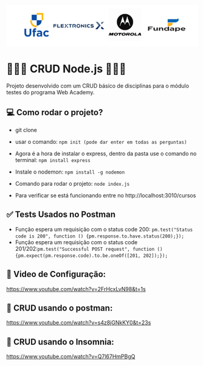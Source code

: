 ![](/webacademy.png)
#  👩🏽‍💻 CRUD Node.js 👨🏽‍💻
Projeto desenvolvido com um CRUD básico de disciplinas para o módulo testes do programa Web Academy.

## 💻 Como rodar o projeto?

* git clone

* usar o comando: 
```npm init (pode dar enter em todas as perguntas)```

* Agora é a hora de instalar o express, dentro da pasta use o comando no terminal: 
```npm install express```

* Instale o nodemon: 
```npm install -g nodemon```

* Comando para rodar o projeto:
```node index.js ```

* Para verificar se está funcionando entre no http://localhost:3010/cursos

## ✅ Tests Usados no Postman
* Função espera um requisição com o status code 200: ```pm.test("Status code is 200", function () {pm.response.to.have.status(200);});```
* Função espera um requisição com o status code 201/202:```pm.test("Successful POST request", function () {pm.expect(pm.response.code).to.be.oneOf([201, 202]);});```

## 🎥 Video de Configuração:
https://www.youtube.com/watch?v=2FrHcxLvN98&t=1s
## 🎥 CRUD usando o postman:
https://www.youtube.com/watch?v=s4z8jGNkKY0&t=23s
## 🎥 CRUD usando o Insomnia: 
https://www.youtube.com/watch?v=Q7l67HmPBgQ
